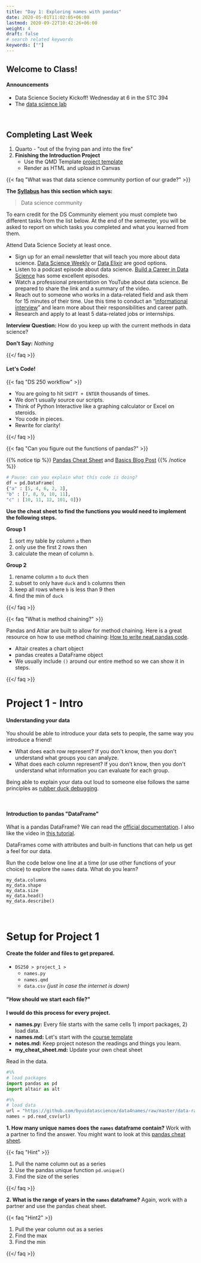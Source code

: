 ```yaml
---
title: "Day 1: Exploring names with pandas"
date: 2020-05-01T11:02:05+06:00
lastmod: 2020-09-22T10:42:26+06:00
weight: 4
draft: false
# search related keywords
keywords: [""]
---
```


## Welcome to Class!

#### Announcements

* Data Science Society Kickoff!  Wednesday at 6 in the STC 394
* The [data science lab](https://byuidatascience.github.io/lab/)

<br>

## Completing Last Week

1. Quarto - "out of the frying pan and into the fire"
2. __Finishing the Introduction Project__    
    - Use the QMD Template [project template](https://byuistats.github.io/DS250-Cannon/template/ds250_project_template_clean.qmd)
    - Render as HTML and upload in Canvas

{{< faq "What was that data science community portion of our grade?" >}}

__The [Syllabus](https://byuistats.github.io/DS250-Cannon/course-materials/syllabus/) has this section which says:__

> Data science community

To earn credit for the DS Community element you must complete two different tasks from the list below. At the end of the semester, you will be asked to report on which tasks you completed and what you learned from them.

Attend Data Science Society at least once.
* Sign up for an email newsletter that will teach you more about data science. [Data Science Weekly](https://www.datascienceweekly.org/) or [Data Elixir](https://dataelixir.com/) are good options.
* Listen to a podcast episode about data science. [Build a Career in Data Science](https://www.datascienceweekly.org/) has some excellent episodes.
* Watch a professional presentation on YouTube about data science. Be prepared to share the link and a summary of the video.
* Reach out to someone who works in a data-related field and ask them for 15 minutes of their time. Use this time to conduct an “[informational interview](https://brightspotcdn.byu.edu/54/b6/2554ebb842fab54640a15ff0afb3/informational-interview.pdf)” and learn more about their responsibilities and career path.
* Research and apply to at least 5 data-related jobs or internships.


__Interview Question:__  How do you keep up with the current methods in data science?

__Don't Say:__ _Nothing_

{{</ faq >}}


#### Let's Code!

{{< faq "DS 250 workflow" >}}

- You are going to hit `SHIFT + ENTER` thousands of times.
- We don't usually source our scripts.
- Think of Python Interactive like a graphing calculator or Excel on steroids.
- You code in pieces.
- Rewrite for clarity!

{{</ faq >}}


{{< faq "Can you figure out the functions of pandas?" >}}

{{% notice tip %}}
[Pandas Cheat Sheet](https://pandas.pydata.org/Pandas_Cheat_Sheet.pdf) and [Basics Blog Post](https://towardsdatascience.com/pandas-basics-cheat-sheet-2021-python-for-data-science-8beb76afa85f)
{{% /notice %}}

```python
# Pause: can you explain what this code is doing?
df = pd.DataFrame(
{"a" : [5, 4, 6, 2, 3],
"b" : [7, 8, 9, 10, 11],
"c" : [10, 11, 12, 101, 0]})
```

**Use the cheat sheet to find the functions you would need to implement the following steps.**

__Group 1__

1. sort my table by column `a` then
1. only use the first 2 rows then
1. calculate the mean of column `b`.

__Group 2__

1. rename column `a` to `duck` then
1. subset to only have `duck` and `b` columns then
1. keep all rows where `b` is less than 9 then
1. find the min of `duck`

{{</ faq >}}


{{< faq "What is method chaining?" >}}

Pandas and Altiar are built to allow for method chaining. Here is a great resource on how to use method chaining: [How to write neat pandas code](https://pandasninja.com/2019/04/how-to-write-neat-pandas-code/). 


- Altair creates a chart object
- pandas creates a DataFrame object
- We usually include `()` around our entire method so we can show it in steps.

{{</ faq >}}

# Project 1 - Intro

#### Understanding your data

You should be able to introduce your data sets to people, the same way you introduce a friend!

- What does each row represent? If you don't know, then you don't understand what groups you can analyze.
- What does each column represent? If you don't know, then you don't understand what information you can evaluate for each group.

Being able to explain your data out loud to someone else follows the same principles as [rubber duck debugging](https://rubberduckdebugging.com/).

<br>

#### Introduction to pandas "DataFrame"

What is a pandas DataFrame? We can read the [official documentation](https://pandas.pydata.org/pandas-docs/stable/user_guide/dsintro.html#dataframe). I also like the video in [this tutorial](https://www.datacamp.com/community/tutorials/pandas-tutorial-dataframe-python).

DataFrames come with attributes and built-in functions that can help us get a feel for our data.

Run the code below one line at a time (or use other functions of your choice) to explore the `names` data. What do you learn?

```{python}
my_data.columns
my_data.shape
my_data.size
my_data.head()
my_data.describe()
```
<!---- https://towardsdatascience.com/wrangling-data-with-pandas-27ef828aff01 ----->

<br>

# Setup for Project 1

#### Create the folder and files to get prepared.

- `DS250 > project_1 >`    
    - `names.py`   
    - `names.qmd`
    - `data.csv` _(just in case the internet is down)_

#### "How should we start each file?"

__I would do this process for every project.__

- **names.py:** Every file starts with the same cells 1) import packages, 2) load data.
- **names.md:** Let's start with the [course template](https://byuistats.github.io/DS250-Course/template/ds250_project_template_clean.qmd)
- **notes.md:** Keep project noteson the readings and things you learn.
- **my_cheat_sheet.md:** Update your own cheat sheet


Read in the data.

```python
#%%
# load packages
import pandas as pd
import altair as alt

#%%
# load data
url = "https://github.com/byuidatascience/data4names/raw/master/data-raw/names_year/names_year.csv"
names = pd.read_csv(url)
```


**1. How many unique names does the `names` dataframe contain?** Work with a partner to find the answer. You might want to look at this [pandas cheat sheet](https://pandas.pydata.org/Pandas_Cheat_Sheet.pdf).

{{< faq "Hint" >}}

1. Pull the name column out as a series
1. Use the pandas unique function `pd.unique()`
1. Find the size of the series

{{</ faq >}}

**2. What is the range of years in the `names` dataframe?** Again, work with a partner and use the pandas cheat sheet.

{{< faq "Hint2" >}}

1. Pull the year column out as a series
1. Find the max
1. Find the min

{{</ faq >}}

